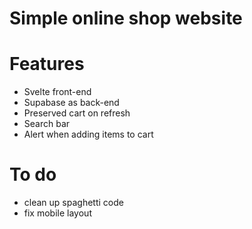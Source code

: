 # Simple online shop website

# Features

- Svelte front-end
- Supabase as back-end
- Preserved cart on refresh
- Search bar
- Alert when adding items to cart

# To do

- clean up spaghetti code
- fix mobile layout
